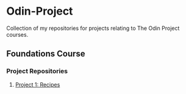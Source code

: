 # Odin-Project
Collection of my repositories for projects relating to The Odin Project courses.

## Foundations Course

### Project Repositories
1. [Project 1: Recipes](https://github.com/hardingrichard/odin-recipes)
